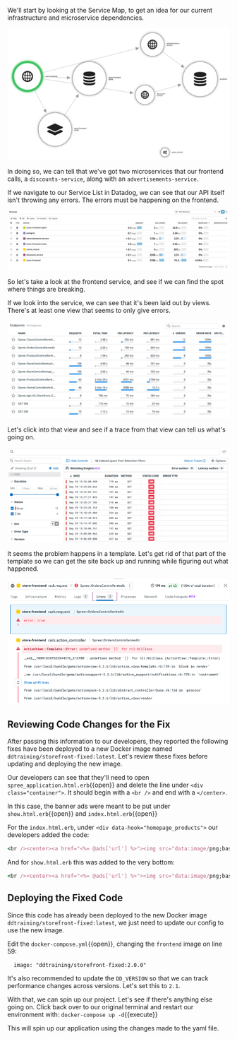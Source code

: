 We'll start by looking at the Service Map, to get an idea for our current infrastructure and microservice dependencies.

![Datadog Service Map](./assets/service-map.png)

In doing so, we can tell that we've got two microservices that our frontend calls, a `discounts-service`, along with an `advertisements-service`.

If we navigate to our Service List in Datadog, we can see that our API itself isn't throwing any errors. The errors must be happening on the frontend.

![Services List](./assets/problematic-service.gif)

So let's take a look at the frontend service, and see if we can find the spot where things are breaking.

If we look into the service, we can see that it's been laid out by views. There's at least one view that seems to only give errors.

![Endpoints](./assets/store-frontend_endpoints.png)

Let's click into that view and see if a trace from that view can tell us what's going on.

![Problematic Traces](./assets/store-frontend_Spree_OrdersController-trace-errors.png)

It seems the problem happens in a template. Let's get rid of that part of the template so we can get the site back up and running while figuring out what happened.

![Trace Errors](./assets/trace-details-error-message.png)

## Reviewing Code Changes for the Fix

After passing this information to our developers, they reported the following fixes have been deployed to a new Docker image named `ddtraining/storefront-fixed:latest`. Let's review these fixes before updating and deploying the new image.

Our developers can see that they'll need to open `spree_application.html.erb`{{open}} and delete the line under `<div class="container">`. It should begin with a `<br />` and end with a `</center>`.

In this case, the banner ads were meant to be put under `show.html.erb`{{open}} and `index.html.erb`{{open}}

For the `index.html.erb`, under `<div data-hook="homepage_products">` our developers added the code:

```ruby
<br /><center><a href="<%= @ads['url'] %>"><img src="data:image/png;base64,<%= @ads['base64'] %>" /></a></center>

```

And for `show.html.erb` this was added to the very bottom:

```ruby 
<br /><center><a href="<%= @ads['url'] %>"><img src="data:image/png;base64,<%= @ads['base64'] %>" /></a></center><br />
```

## Deploying the Fixed Code

Since this code has already been deployed to the new Docker image `ddtraining/storefront-fixed:latest`, we just need to update our config to use the new image.

Edit the `docker-compose.yml`{{open}}, changing the `frontend` image on line 59:

```
  image: "ddtraining/storefront-fixed:2.0.0"
```

It's also recommended to update the `DD_VERSION` so that we can track performance changes across versions. Let's set this to `2.1`.

With that, we can spin up our project. Let's see if there's anything else going on. Click back over to our original terminal and restart our environment with: `docker-compose up -d`{{execute}}

This will spin up our application using the changes made to the yaml file.
